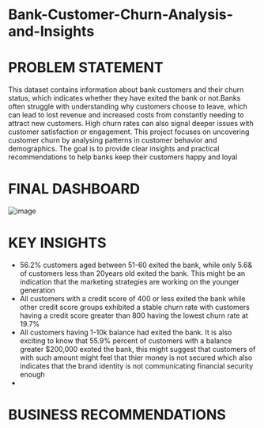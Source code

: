 # Bank-Customer-Churn-Analysis-and-Insights

# PROBLEM STATEMENT
This dataset contains information about bank customers and their churn status, which indicates whether they have exited the bank or not.Banks often struggle with understanding why customers choose to leave, which can lead to lost revenue and increased costs from constantly needing to attract new customers. High churn rates can also signal deeper issues with customer satisfaction or engagement. This project focuses on uncovering customer churn by analysing patterns in customer behavior and demographics. The goal is to provide clear insights and practical recommendations to help banks keep their customers happy and loyal

# FINAL DASHBOARD
![image](https://github.com/user-attachments/assets/e261311b-79bb-4e47-8f77-6dbf42d4c3cf)

# KEY INSIGHTS
* 56.2% customers aged between 51-60 exited the bank, while only 5.6& of customers less than 20years old exited the bank. This might be an indication that the marketing strategies are working on the younger generation
* All customers with a credit score of 400 or less exited the bank while other credit score groups exhibited a stable churn rate with customers having a credit score greater than 800 having the lowest churn rate at 19.7%
* All customers having 1-10k balance had exited the bank. It is also exciting to know that 55.9% percent of customers with a balance greater $200,000 exoted the bank, this might suggest that customers of  with such amount might feel that thier money is not secured which also indicates that the brand identity is not communicating financial security enough
* 
# BUSINESS RECOMMENDATIONS
